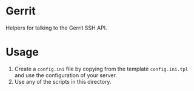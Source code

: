 # Gerrit #
Helpers for talking to the Gerrit SSH API.

# Usage #
1. Create a `config.ini` file by copying from the template `config.ini.tpl` and use the configuration of your server.
2. Use any of the scripts in this directory.
